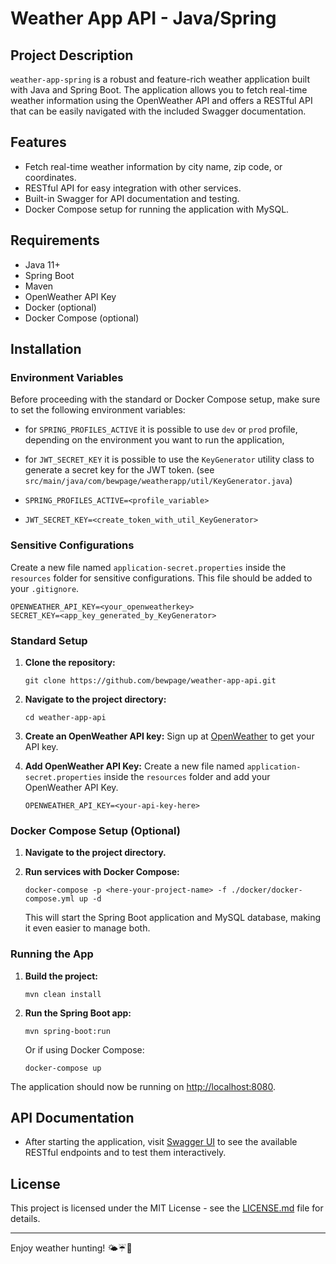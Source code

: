 # Weather App API - Java/Spring

## Project Description

`weather-app-spring` is a robust and feature-rich weather application built with Java and Spring Boot. The application
allows you to fetch real-time weather information using the OpenWeather API and offers a RESTful API that can be easily
navigated with the included Swagger documentation.

## Features

- Fetch real-time weather information by city name, zip code, or coordinates.
- RESTful API for easy integration with other services.
- Built-in Swagger for API documentation and testing.
- Docker Compose setup for running the application with MySQL.

## Requirements

- Java 11+
- Spring Boot
- Maven
- OpenWeather API Key
- Docker (optional)
- Docker Compose (optional)

## Installation

### Environment Variables

Before proceeding with the standard or Docker Compose setup, make sure to set the following environment variables:

- for `SPRING_PROFILES_ACTIVE` it is possible to use `dev` or `prod` profile, depending on the environment you want to
   run the application,
- for `JWT_SECRET_KEY` it is possible to use the `KeyGenerator` utility class to generate a secret key for the JWT
   token. (see `src/main/java/com/bewpage/weatherapp/util/KeyGenerator.java`)

- `SPRING_PROFILES_ACTIVE=<profile_variable>`
- `JWT_SECRET_KEY=<create_token_with_util_KeyGenerator>`

### Sensitive Configurations

Create a new file named `application-secret.properties` inside the `resources` folder for sensitive configurations. This file should be added to your `.gitignore`.

```
OPENWEATHER_API_KEY=<your_openweatherkey>
SECRET_KEY=<app_key_generated_by_KeyGenerator>
```

### Standard Setup

1. **Clone the repository:**
   ```
   git clone https://github.com/bewpage/weather-app-api.git
   ```

2. **Navigate to the project directory:**
   ```
   cd weather-app-api
   ```

3. **Create an OpenWeather API key:**
   Sign up at [OpenWeather](https://openweathermap.org/appid) to get your API key.

4. **Add OpenWeather API Key:**
   Create a new file named `application-secret.properties` inside the `resources` folder and add your OpenWeather API
   Key.
   ```
   OPENWEATHER_API_KEY=<your-api-key-here>
   ```

### Docker Compose Setup (Optional)

1. **Navigate to the project directory.**

2. **Run services with Docker Compose:**
   ```
   docker-compose -p <here-your-project-name> -f ./docker/docker-compose.yml up -d
   ```
   This will start the Spring Boot application and MySQL database, making it even easier to manage both.

### Running the App

1. **Build the project:**
   ```
   mvn clean install
   ```

2. **Run the Spring Boot app:**
   ```
   mvn spring-boot:run
   ```

   Or if using Docker Compose:
   ```
   docker-compose up
   ```

The application should now be running on [http://localhost:8080](http://localhost:8080).

## API Documentation

- After starting the application, visit [Swagger UI](http://localhost:8080/swagger-ui.html) to see the available RESTful
  endpoints and to test them interactively.

## License

This project is licensed under the MIT License - see the [LICENSE.md](LICENSE.md) file for details.

---

Enjoy weather hunting! 🌤☔️💨